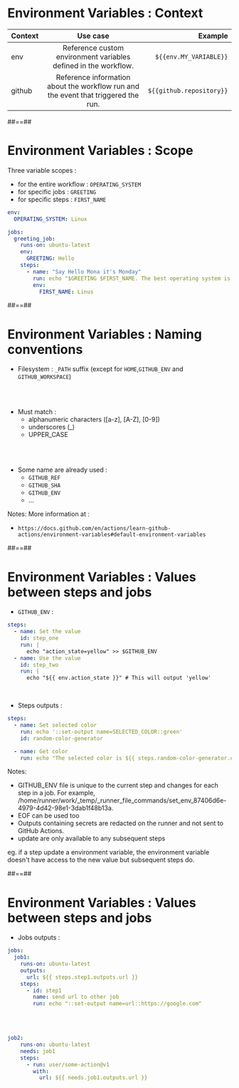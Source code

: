 <!-- .slide: class="with-code" -->
# Environment Variables : Context

| Context |                                      Use case                                      |                  Example |
| :------ | :--------------------------------------------------------------------------------: | -----------------------: |
| env     |          Reference custom environment variables defined in the workflow.           |   `${{env.MY_VARIABLE}}` |
| github  | Reference information about the workflow run and the event that triggered the run. | `${{github.repository}}` |

##==##
<!-- .slide: class="with-code"-->
# Environment Variables : Scope

Three variable scopes : 
* for the entire workflow : `OPERATING_SYSTEM`
* for specific jobs : `GREETING`
* for specific steps : `FIRST_NAME`

```yaml
env:
  OPERATING_SYSTEM: Linux

jobs:
  greeting_job:
    runs-on: ubuntu-latest
    env:
      GREETING: Hello
    steps:
      - name: "Say Hello Mona it's Monday"
        run: echo "$GREETING $FIRST_NAME. The best operating system is $OPERATING_SYSTEM !"
        env:
          FIRST_NAME: Linus
```

##==##
# Environment Variables : Naming conventions

* Filesystem : `_PATH` suffix (except for `HOME`,`GITHUB_ENV` and `GITHUB_WORKSPACE`)

<br>
<br>

* Must match :
  * alphanumeric characters ([a-z], [A-Z], [0-9]) 
  * underscores (_)
  * UPPER_CASE

<br>
<br>

* Some name are already used : 
  * `GITHUB_REF`
  * `GITHUB_SHA`
  * `GITHUB_ENV`
  * ...

Notes: 
More information at : 
- `https://docs.github.com/en/actions/learn-github-actions/environment-variables#default-environment-variables`

##==##
<!-- .slide: class="with-big-code"-->
# Environment Variables : Values between steps and jobs

* `GITHUB_ENV` :

```yaml
steps:
  - name: Set the value
    id: step_one
    run: |
      echo "action_state=yellow" >> $GITHUB_ENV
  - name: Use the value
    id: step_two
    run: |
      echo "${{ env.action_state }}" # This will output 'yellow'
```
<br>

* Steps outputs : 

```yaml
steps:
  - name: Set selected color
    run: echo '::set-output name=SELECTED_COLOR::green'
    id: random-color-generator

  - name: Get color
    run: echo "The selected color is ${{ steps.random-color-generator.outputs.SELECTED_COLOR }}" # This will output 'green'
```

Notes: 
* GITHUB_ENV file is unique to the current step and changes for each step in a job. 
For example, /home/runner/work/_temp/_runner_file_commands/set_env_87406d6e-4979-4d42-98e1-3dab1f48b13a. 
* EOF can be used too
* Outputs containing secrets are redacted on the runner and not sent to GitHub Actions.
* update are only available to any subsequent steps

eg. if a step update a environment variable, the environment variable doesn't have access to the new value but subsequent steps do.

##==##
<!-- .slide: class="with-big-code"-->
# Environment Variables : Values between steps and jobs

* Jobs outputs : 

```yaml
jobs:
  job1:
    runs-on: ubuntu-latest
    outputs:
      url: ${{ steps.step1.outputs.url }} 
    steps:
      - id: step1
        name: send url to other job
        run: echo "::set-output name=url::https://google.com"
```

<br>
<br>

```yaml
job2:
    runs-on: ubuntu-latest
    needs: job1
    steps:
      - run: user/some-action@v1
        with:
          url: ${{ needs.job1.outputs.url }} 

```